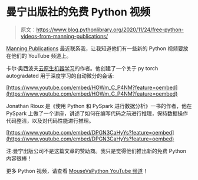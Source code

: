 # 曼宁出版社的免费 Python 视频

> 原文：<https://www.blog.pythonlibrary.org/2020/11/24/free-python-videos-from-manning-publications/>

[Manning Publications](https://www.manning.com/) 最近联系我，让我知道他们有一些新的 Python 视频要放在他们的 YouTube 频道上。

卡尔·奥西波夫[云原生机器学习](https://www.manning.com/books/cloud-native-machine-learning)的作者。他创建了一个关于 py torch autogradated 用于深度学习的自动微分的会话:

[https://www.youtube.com/embed/HOWm_C_P4NM?feature=oembed](https://www.youtube.com/embed/HOWm_C_P4NM?feature=oembed)

Jonathan Rioux 是《使用 Python 和 PySpark 进行数据分析》一书的作者，他在 PySpark 上做了一个讲座，讲述了如何在编写代码之前进行推理，保持数据操作代码整洁，以及对代码性能进行推理。

[https://www.youtube.com/embed/DPGN3CaHyYs?feature=oembed](https://www.youtube.com/embed/DPGN3CaHyYs?feature=oembed)

注:曼宁出版公司不是这篇文章的赞助商。我只是觉得他们推出新的免费 Python 内容很棒！

更多 Python 视频，请查看 [MouseVsPython YouTube 频道](https://www.youtube.com/c/MouseVsPython)！